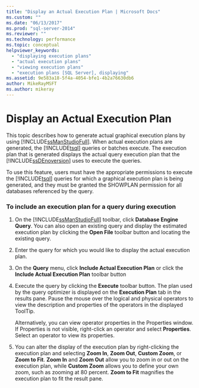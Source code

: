 ```yaml
---
title: "Display an Actual Execution Plan | Microsoft Docs"
ms.custom: ""
ms.date: "06/13/2017"
ms.prod: "sql-server-2014"
ms.reviewer: ""
ms.technology: performance
ms.topic: conceptual
helpviewer_keywords: 
  - "displaying execution plans"
  - "actual execution plans"
  - "viewing execution plans"
  - "execution plans [SQL Server], displaying"
ms.assetid: 9e583a18-5f4a-4054-bfe1-4b2a76630db6
author: MikeRayMSFT
ms.author: mikeray
---
```

# Display an Actual Execution Plan
  This topic describes how to generate actual graphical execution plans by using [!INCLUDE[ssManStudioFull](../../includes/ssmanstudiofull-md.md)]. When actual execution plans are generated, the [!INCLUDE[tsql](../../includes/tsql-md.md)] queries or batches execute. The execution plan that is generated displays the actual query execution plan that the [!INCLUDE[ssDEnoversion](../../includes/ssdenoversion-md.md)] uses to execute the queries.  
  
 To use this feature, users must have the appropriate permissions to execute the [!INCLUDE[tsql](../../includes/tsql-md.md)] queries for which a graphical execution plan is being generated, and they must be granted the SHOWPLAN permission for all databases referenced by the query.  
  
### To include an execution plan for a query during execution  
  
1.  On the [!INCLUDE[ssManStudioFull](../../includes/ssmanstudiofull-md.md)] toolbar, click **Database Engine Query**. You can also open an existing query and display the estimated execution plan by clicking the **Open File** toolbar button and locating the existing query.  
  
2.  Enter the query for which you would like to display the actual execution plan.  
  
3.  On the **Query** menu, click **Include Actual Execution Plan** or click the **Include Actual Execution Plan** toolbar button  
  
4.  Execute the query by clicking the **Execute** toolbar button. The plan used by the query optimizer is displayed on the **Execution Plan** tab in the results pane. Pause the mouse over the logical and physical operators to view the description and properties of the operators in the displayed ToolTip.  
  
     Alternatively, you can view operator properties in the Properties window. If Properties is not visible, right-click an operator and select **Properties**. Select an operator to view its properties.  
  
5.  You can alter the display of the execution plan by right-clicking the execution plan and selecting **Zoom In**, **Zoom Out**, **Custom Zoom**, or **Zoom to Fit**. **Zoom In** and **Zoom Out** allow you to zoom in or out on the execution plan, while **Custom Zoom** allows you to define your own zoom, such as zooming at 80 percent. **Zoom to Fit** magnifies the execution plan to fit the result pane.  
  
  
